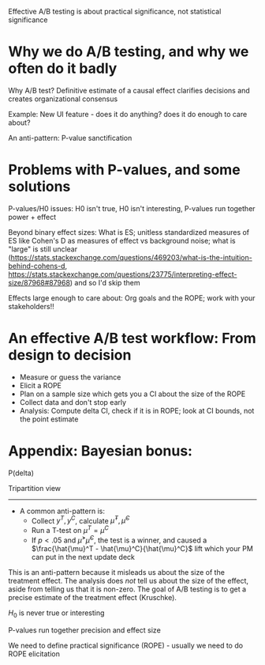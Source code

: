 Effective A/B testing is about practical significance, not statistical significance

# Why we do A/B testing, and why we often do it badly

Why A/B test? Definitive estimate of a causal effect clarifies decisions and creates organizational consensus

Example: New UI feature - does it do anything? does it do enough to care about?

An anti-pattern: P-value sanctification

# Problems with P-values, and some solutions

P-values/H0 issues: H0 isn't true, H0 isn't interesting, P-values run together power + effect

Beyond binary effect sizes: What is ES; unitless standardized measures of ES like Cohen's D as measures of effect vs background noise; what is "large" is still unclear (https://stats.stackexchange.com/questions/469203/what-is-the-intuition-behind-cohens-d, https://stats.stackexchange.com/questions/23775/interpreting-effect-size/87968#87968) and so I'd skip them

Effects large enough to care about: Org goals and the ROPE; work with your stakeholders!!

# An effective A/B test workflow: From design to decision

- Measure or guess the variance
- Elicit a ROPE
- Plan on a sample size which gets you a CI about the size of the ROPE
- Collect data and don't stop early
- Analysis: Compute delta CI, check if it is in ROPE; look at CI bounds, not the point estimate

# Appendix: Bayesian bonus:

P(delta)

Tripartition view

--------------------------------------------------------


- A common anti-pattern is:
  - Collect $y^T, y^C$, calculate $\hat{\mu}^T, \hat{\mu}^C$
  - Run a T-test on $\mu^T = \mu^C$
  - If $p < .05$ and $\hat{\mu}^ > \hat{\mu}^C$, the test is a winner, and caused a $\frac{\hat{\mu}^T - \hat{\mu}^C}{\hat{\mu}^C}$ lift which your PM can put in the next update deck

This is an anti-pattern because it misleads us about the size of the treatment effect. The analysis does _not_ tell us about the size of the effect, aside from telling us that it is non-zero. The goal of A/B testing is to get a precise estimate of the treatment effect (Kruschke).

$H_0$ is never true or interesting

P-values run together precision and effect size

We need to define practical significance (ROPE) - usually we need to do ROPE elicitation
